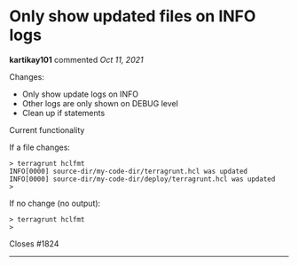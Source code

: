 # Only show updated files on INFO logs

**kartikay101** commented *Oct 11, 2021*

Changes:
- Only show update logs on INFO
- Other logs are only shown on DEBUG level
- Clean up if statements

Current functionality 

If a file changes:
```
> terragrunt hclfmt
INFO[0000] source-dir/my-code-dir/terragrunt.hcl was updated
INFO[0000] source-dir/my-code-dir/deploy/terragrunt.hcl was updated
>
```

If no change (no output):
```
> terragrunt hclfmt
>
```
Closes #1824 
<br />
***


